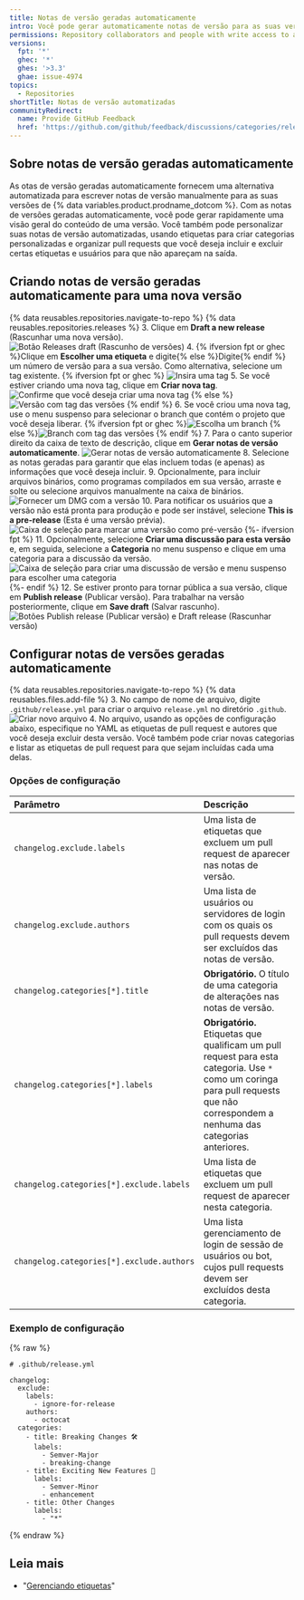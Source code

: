 ```yaml
---
title: Notas de versão geradas automaticamente
intro: Você pode gerar automaticamente notas de versão para as suas versões do GitHub
permissions: Repository collaborators and people with write access to a repository can generate and customize automated release notes for a release.
versions:
  fpt: '*'
  ghec: '*'
  ghes: '>3.3'
  ghae: issue-4974
topics:
  - Repositories
shortTitle: Notas de versão automatizadas
communityRedirect:
  name: Provide GitHub Feedback
  href: 'https://github.com/github/feedback/discussions/categories/releases-feedback'
---
```


## Sobre notas de versão geradas automaticamente

As otas de versão geradas automaticamente fornecem uma alternativa automatizada para escrever notas de versão manualmente para as suas versões de {% data variables.product.prodname_dotcom %}. Com as notas de versões geradas automaticamente, você pode gerar rapidamente uma visão geral do conteúdo de uma versão. Você também pode personalizar suas notas de versão automatizadas, usando etiquetas para criar categorias personalizadas e organizar pull requests que você deseja incluir e excluir certas etiquetas e usuários para que não apareçam na saída.

## Criando notas de versão geradas automaticamente para uma nova versão

{% data reusables.repositories.navigate-to-repo %}
{% data reusables.repositories.releases %}
3. Clique em **Draft a new release** (Rascunhar uma nova versão). ![Botão Releases draft (Rascunho de versões)](/assets/images/help/releases/draft_release_button.png)
4. {% ifversion fpt or ghec %}Clique em **Escolher uma etiqueta** e digite{% else %}Digite{% endif %} um número de versão para a sua versão. Como alternativa, selecione um tag existente.
  {% ifversion fpt or ghec %}
  ![Insira uma tag](/assets/images/help/releases/releases-tag-create.png)
5. Se você estiver criando uma nova tag, clique em **Criar nova tag**. ![Confirme que você deseja criar uma nova tag](/assets/images/help/releases/releases-tag-create-confirm.png)
  {% else %}
  ![Versão com tag das versões](/assets/images/enterprise/releases/releases-tag-version.png)
{% endif %}
6. Se você criou uma nova tag, use o menu suspenso para selecionar o branch que contém o projeto que você deseja liberar.
  {% ifversion fpt or ghec %}![Escolha um branch](/assets/images/help/releases/releases-choose-branch.png)
  {% else %}![Branch com tag das versões](/assets/images/enterprise/releases/releases-tag-branch.png)
  {% endif %}
7. Para o canto superior direito da caixa de texto de descrição, clique em **Gerar notas de versão automaticamente**. ![Gerar notas de versão automaticamente](/assets/images/help/releases/auto-generate-release-notes.png)
8. Selecione as notas geradas para garantir que elas incluem todas (e apenas) as informações que você deseja incluir.
9. Opcionalmente, para incluir arquivos binários, como programas compilados em sua versão, arraste e solte ou selecione arquivos manualmente na caixa de binários. ![Fornecer um DMG com a versão](/assets/images/help/releases/releases_adding_binary.gif)
10. Para notificar os usuários que a versão não está pronta para produção e pode ser instável, selecione **This is a pre-release** (Esta é uma versão prévia). ![Caixa de seleção para marcar uma versão como pré-versão](/assets/images/help/releases/prerelease_checkbox.png)
{%- ifversion fpt %}
11. Opcionalmente, selecione **Criar uma discussão para esta versão** e, em seguida, selecione a **Categoria** no menu suspenso e clique em uma categoria para a discussão da versão. ![Caixa de seleção para criar uma discussão de versão e menu suspenso para escolher uma categoria](/assets/images/help/releases/create-release-discussion.png)
{%- endif %}
12. Se estiver pronto para tornar pública a sua versão, clique em **Publish release** (Publicar versão). Para trabalhar na versão posteriormente, clique em **Save draft** (Salvar rascunho). ![Botões Publish release (Publicar versão) e Draft release (Rascunhar versão)](/assets/images/help/releases/release_buttons.png)


## Configurar notas de versões geradas automaticamente

{% data reusables.repositories.navigate-to-repo %}
{% data reusables.files.add-file %}
3. No campo de nome de arquivo, digite `.github/release.yml` para criar o arquivo `release.yml` no diretório `.github`. ![Criar novo arquivo](/assets/images/help/releases/release-yml.png)
4. No arquivo, usando as opções de configuração abaixo, especifique no YAML as etiquetas de pull request e autores que você deseja excluir desta versão. Você também pode criar novas categorias e listar as etiquetas de pull request para que sejam incluídas cada uma delas.

### Opções de configuração

| Parâmetro                                 | Descrição                                                                                                                                                                           |
|:----------------------------------------- |:----------------------------------------------------------------------------------------------------------------------------------------------------------------------------------- |
| `changelog.exclude.labels`                | Uma lista de etiquetas que excluem um pull request de aparecer nas notas de versão.                                                                                                 |
| `changelog.exclude.authors`               | Uma lista de usuários ou servidores de login com os quais os pull requests devem ser excluídos das notas de versão.                                                                 |
| `changelog.categories[*].title`           | **Obrigatório.** O título de uma categoria de alterações nas notas de versão.                                                                                                       |
| `changelog.categories[*].labels`          | **Obrigatório.** Etiquetas que qualificam um pull request para esta categoria. Use `*` como um coringa para pull requests que não correspondem a nenhuma das categorias anteriores. |
| `changelog.categories[*].exclude.labels`  | Uma lista de etiquetas que excluem um pull request de aparecer nesta categoria.                                                                                                     |
| `changelog.categories[*].exclude.authors` | Uma lista gerenciamento de login de sessão de usuários ou bot, cujos pull requests devem ser excluídos desta categoria.                                                             |

### Exemplo de configuração

{% raw %}
```yaml{:copy}
# .github/release.yml

changelog:
  exclude:
    labels:
      - ignore-for-release
    authors:
      - octocat
  categories:
    - title: Breaking Changes 🛠
      labels:
        - Semver-Major
        - breaking-change
    - title: Exciting New Features 🎉
      labels:
        - Semver-Minor
        - enhancement
    - title: Other Changes
      labels:
        - "*"
```
{% endraw %}

## Leia mais

- "[Gerenciando etiquetas](/issues/using-labels-and-milestones-to-track-work/managing-labels)" 
